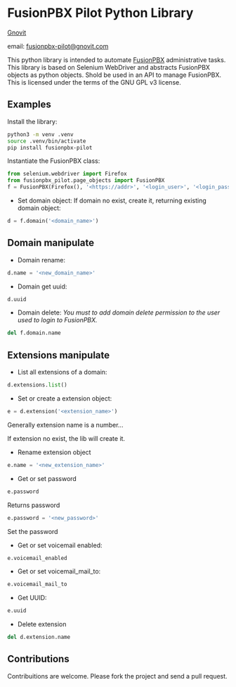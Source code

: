 FusionPBX Pilot Python Library
==============================

[Gnovit](https://www.gnovit.com)

email: fusionpbx-pilot@gnovit.com

This python library is intended to automate [FusionPBX](https://www.fusionpbx.com) administrative tasks.
This library is based on Selenium WebDriver and abstracts FusionPBX objects as python objects.
Shold be used in an API to manage FusionPBX.
This is licensed under the terms of the GNU GPL v3 license.

Examples
--------

Install the library:

``` bash
python3 -m venv .venv
source .venv/bin/activate
pip install fusionpbx-pilot
```

Instantiate the FusionPBX class:

``` python
from selenium.webdriver import Firefox
from fusionpbx_pilot.page_objects import FusionPBX
f = FusionPBX(Firefox(), '<https://addr>', '<login_user>', '<login_password>')
```

- Set domain object: If domain no exist, create it, returning existing domain object:

``` python
d = f.domain('<domain_name>')
```

Domain manipulate
--------------------

- Domain rename:

``` python
d.name = '<new_domain_name>'
```

- Domain get uuid:

``` python
d.uuid
```

- Domain delete:
  *You must to add domain delete permission to the user used to login to FusionPBX.*
  
``` python
del f.domain.name
```

Extensions manipulate
--------------------
  
- List all extensions of a domain:

``` python
d.extensions.list()
```

- Set or create a extension object:
  
``` python
e = d.extension('<extension_name>')
```

Generally extension name is a number...

If extension no exist, the lib will create it.

- Rename extension object

``` python
e.name = '<new_extension_name>'
```

- Get or set password

``` python
e.password
```

Returns password

``` python
e.password = '<new_password>'
```

Set the password

- Get or set voicemail enabled:

``` python
e.voicemail_enabled
```

- Get or set voicemail_mail_to:

``` python
e.voicemail_mail_to
```

- Get UUID:

``` python
e.uuid
```

- Delete extension

``` python
del d.extension.name
```




Contributions
-------------

Contribuitions are welcome.
Please fork the project and send a pull request.

